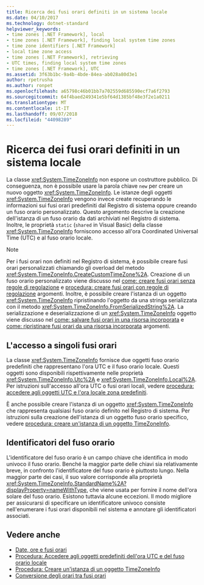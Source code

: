 ```yaml
---
title: Ricerca dei fusi orari definiti in un sistema locale
ms.date: 04/10/2017
ms.technology: dotnet-standard
helpviewer_keywords:
- time zones [.NET Framework], local
- time zones [.NET Framework], finding local system time zones
- time zone identifiers [.NET Framework]
- local time zone access
- time zones [.NET Framework], retrieving
- UTC times, finding local system time zones
- time zones [.NET Framework], UTC
ms.assetid: 3f63b1bc-9a4b-4bde-84ea-ab028a80d3e1
author: rpetrusha
ms.author: ronpet
ms.openlocfilehash: a65798c46b01bb7a702559d685590ecf7a6f2793
ms.sourcegitcommit: 64f4baed249341e5bf64d1385bf48e3f2e1a0211
ms.translationtype: MT
ms.contentlocale: it-IT
ms.lasthandoff: 09/07/2018
ms.locfileid: "44098289"
---
```

# <a name="finding-the-time-zones-defined-on-a-local-system"></a>Ricerca dei fusi orari definiti in un sistema locale

La classe <xref:System.TimeZoneInfo> non espone un costruttore pubblico. Di conseguenza, non è possibile usare la parola chiave `new` per creare un nuovo oggetto <xref:System.TimeZoneInfo>. Le istanze degli oggetti <xref:System.TimeZoneInfo> vengono invece create recuperando le informazioni sui fusi orari predefiniti dal Registro di sistema oppure creando un fuso orario personalizzato. Questo argomento descrive la creazione dell'istanza di un fuso orario da dati archiviati nel Registro di sistema. Inoltre, le proprietà `static` (`shared` in Visual Basic) della classe <xref:System.TimeZoneInfo> forniscono accesso all'ora Coordinated Universal Time (UTC) e al fuso orario locale.

> [!NOTE]
> Per i fusi orari non definiti nel Registro di sistema, è possibile creare fusi orari personalizzati chiamando gli overload del metodo <xref:System.TimeZoneInfo.CreateCustomTimeZone%2A>. Creazione di un fuso orario personalizzato viene discusso nel [come: creare fusi orari senza regole di regolazione](../../../docs/standard/datetime/create-time-zones-without-adjustment-rules.md) e [procedura: creare fusi orari con regole di regolazione](../../../docs/standard/datetime/create-time-zones-with-adjustment-rules.md) argomenti. Inoltre, è possibile creare l'istanza di un oggetto <xref:System.TimeZoneInfo> ripristinando l'oggetto da una stringa serializzata con il metodo <xref:System.TimeZoneInfo.FromSerializedString%2A>. La serializzazione e deserializzazione di un <xref:System.TimeZoneInfo> oggetto viene discusso nel [come: salvare fusi orari in una risorsa incorporata](../../../docs/standard/datetime/save-time-zones-to-an-embedded-resource.md) e [come: ripristinare fusi orari da una risorsa incorporata](../../../docs/standard/datetime/restore-time-zones-from-an-embedded-resource.md) argomenti.

## <a name="accessing-individual-time-zones"></a>L'accesso a singoli fusi orari

La classe <xref:System.TimeZoneInfo> fornisce due oggetti fuso orario predefiniti che rappresentano l'ora UTC e il fuso orario locale. Questi oggetti sono disponibili rispettivamente nelle proprietà <xref:System.TimeZoneInfo.Utc%2A> e <xref:System.TimeZoneInfo.Local%2A>. Per istruzioni sull'accesso all'ora UTC o fusi orari locali, vedere [procedura: accedere agli oggetti UTC e l'ora locale zona predefiniti](../../../docs/standard/datetime/access-utc-and-local.md).

È anche possibile creare l'istanza di un oggetto <xref:System.TimeZoneInfo> che rappresenta qualsiasi fuso orario definito nel Registro di sistema. Per istruzioni sulla creazione dell'istanza di un oggetto fuso orario specifico, vedere [procedura: creare un'istanza di un oggetto TimeZoneInfo](../../../docs/standard/datetime/instantiate-time-zone-info.md).

## <a name="time-zone-identifiers"></a>Identificatori del fuso orario

L'identificatore del fuso orario è un campo chiave che identifica in modo univoco il fuso orario. Benché la maggior parte delle chiavi sia relativamente breve, in confronto l'identificatore del fuso orario è piuttosto lungo. Nella maggior parte dei casi, il suo valore corrisponde alla proprietà <xref:System.TimeZoneInfo.StandardName%2A?displayProperty=nameWithType>, che viene usata per fornire il nome dell'ora solare del fuso orario. Esistono tuttavia alcune eccezioni. Il modo migliore per assicurarsi di specificare un identificatore univoco consiste nell'enumerare i fusi orari disponibili nel sistema e annotare gli identificatori associati.

## <a name="see-also"></a>Vedere anche

- [Date, ore e fusi orari](../../../docs/standard/datetime/index.md)
- [Procedura: Accedere agli oggetti predefiniti dell'ora UTC e del fuso orario locale](../../../docs/standard/datetime/access-utc-and-local.md)
- [Procedura: Creare un'istanza di un oggetto TimeZoneInfo](../../../docs/standard/datetime/instantiate-time-zone-info.md)
- [Conversione degli orari tra fusi orari](../../../docs/standard/datetime/converting-between-time-zones.md)
